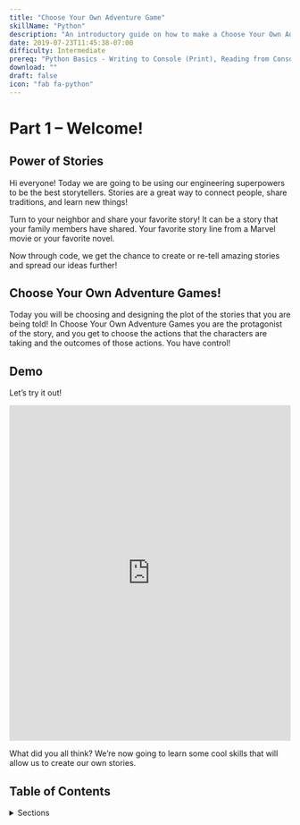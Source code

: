 ```yaml
---
title: "Choose Your Own Adventure Game"
skillName: "Python"
description: "An introductory guide on how to make a Choose Your Own Adventure Game in Python"
date: 2019-07-23T11:45:38-07:00
difficulty: Intermediate
prereq: "Python Basics - Writing to Console (Print), Reading from Console, Strings, Variables, Conditional statements"
download: ""
draft: false
icon: "fab fa-python"
---
```


# Part 1 – Welcome!

## Power of Stories

Hi everyone! Today we are going to be using our engineering superpowers to be the best storytellers. Stories are a great way to connect people, share traditions, and learn new things!

Turn to your neighbor and share your favorite story! It can be a story that your family members have shared. Your favorite story line from a Marvel movie or your favorite novel.

Now through code, we get the chance to create or re-tell amazing stories and spread our ideas further!

## Choose Your Own Adventure Games!

Today you will be choosing and designing the plot of the stories that you are being told!
In Choose Your Own Adventure Games you are the protagonist of the story, and you get to choose the actions that the characters are taking and the outcomes of those actions. You have control!

## Demo

Let’s try it out!

<iframe height="600px" width="100%" 
 src="https://repl.it/@nuevofoundation/PythonGuessAdventureFullSample?lite=true&outputonly=1" scrolling="no" frameborder="no" allowtransparency="true" allowfullscreen="true" sandbox="allow-forms allow-pointer-lock allow-popups allow-same-origin allow-scripts allow-modals"></iframe>

What did you all think? We’re now going to learn some cool skills that will allow us to create our own stories.

## Table of Contents
<details>
<summary>Sections</summary>
{{% children %}}
</details>